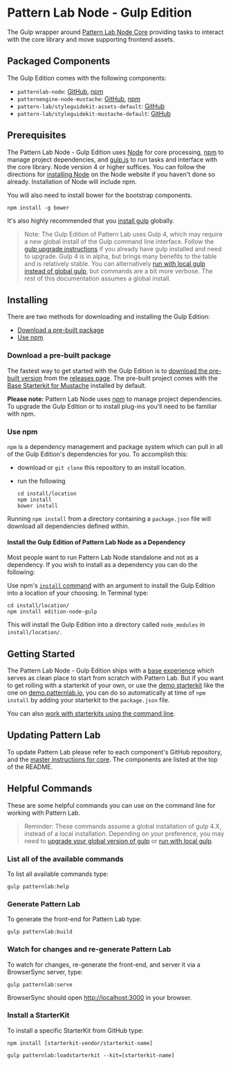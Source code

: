 # Pattern Lab Node - Gulp Edition

The Gulp wrapper around [Pattern Lab Node Core](https://github.com/pattern-lab/patternlab-node) providing tasks to interact with the core library and move supporting frontend assets.

## Packaged Components

The Gulp Edition comes with the following components:

* `patternlab-node`: [GitHub](https://github.com/pattern-lab/patternlab-node), [npm](https://www.npmjs.com/package/patternlab-node)
* `patternengine-node-mustache`: [GitHub](https://github.com/pattern-lab/patternengine-node-mustache), [npm](https://www.npmjs.com/package/patternengine-node-mustache)
* `pattern-lab/styleguidekit-assets-default`: [GitHub](https://github.com/pattern-lab/styleguidekit-assets-default)
* `pattern-lab/styleguidekit-mustache-default`: [GitHub](https://github.com/pattern-lab/styleguidekit-mustache-default)

## Prerequisites

The Pattern Lab Node - Gulp Edition uses [Node](https://nodejs.org) for core processing, [npm](https://www.npmjs.com/) to manage project dependencies, and [gulp.js](http://gulpjs.com/) to run tasks and interface with the core library. Node version 4 or higher suffices. You can follow the directions for [installing Node](https://nodejs.org/en/download/) on the Node website if you haven't done so already. Installation of Node will include npm.

You will also need to install bower for the bootstrap components.
```
npm install -g bower
```


It's also highly recommended that you [install gulp](hhttps://github.com/gulpjs/gulp/blob/4.0/docs/getting-started.md) globally.

> Note: The Gulp Edition of Pattern Lab uses Gulp 4, which may require a new global install of the Gulp command line interface. Follow the [gulp upgrade instructions](https://github.com/pattern-lab/edition-node-gulp/wiki/Updating-to-Gulp-4) if you already have gulp installed and need to upgrade. Gulp 4 is in alpha, but brings many benefits to the table and is relatively stable. You can alternatively [run with local gulp instead of global gulp](https://github.com/pattern-lab/patternlab-node/wiki/Running-with-Local-Gulp-Instead-of-Global-Gulp), but commands are a bit more verbose. The rest of this documentation assumes a global install.

## Installing

There are two methods for downloading and installing the Gulp Edition:

* [Download a pre-built package](#download-a-pre-built-package)
* [Use npm](#use-npm)

### Download a pre-built package

The fastest way to get started with the Gulp Edition is to [download the pre-built version](https://github.com/pattern-lab/edition-node-gulp/releases) from the [releases page](https://github.com/pattern-lab/edition-node-gulp/releases). The pre-built project comes with the [Base Starterkit for Mustache](https://github.com/pattern-lab/starterkit-mustache-base) installed by default.

**Please note:** Pattern Lab Node uses [npm](https://www.npmjs.com/) to manage project dependencies. To upgrade the Gulp Edition or to install plug-ins you'll need to be familiar with npm.

### Use npm

`npm` is a dependency management and package system which can pull in all of the Gulp Edition's dependencies for you. To accomplish this:

* download or `git clone` this repository to an install location.

* run the following

    ```
    cd install/location
    npm install
    bower install
    ```

Running `npm install` from a directory containing a `package.json` file will download all dependencies defined within.

#### Install the Gulp Edition of Pattern Lab Node as a Dependency

Most people want to run Pattern Lab Node standalone and not as a dependency. If you wish to install as a dependency you can do the following:

Use npm's [`install` command](https://docs.npmjs.com/cli/install) with an argument to install the Gulp Edition into a location of your choosing. In Terminal type:

    cd install/location/
    npm install edition-node-gulp

This will install the Gulp Edition into a directory called `node_modules` in `install/location/`.

## Getting Started

The Pattern Lab Node - Gulp Edition ships with a [base experience](https://github.com/pattern-lab/starterkit-mustache-base) which serves as clean place to start from scratch with Pattern Lab. But if you want to get rolling with a starterkit of your own, or use the [demo starterkit](https://github.com/pattern-lab/starterkit-mustache-demo) like the one on [demo.patternlab.io](http://demo.patternlab.io), you can do so automatically at time of `npm install` by adding your starterkit to the `package.json` file.

You can also [work with starterkits using the command line](https://github.com/pattern-lab/patternlab-node/wiki/Importing-Starterkits).

## Updating Pattern Lab

To update Pattern Lab please refer to each component's GitHub repository, and the [master instructions for core](https://github.com/pattern-lab/patternlab-node/wiki/Upgrading). The components are listed at the top of the README.

## Helpful Commands

These are some helpful commands you can use on the command line for working with Pattern Lab.

> Reminder: These commands assume a global installation of gulp 4.X, instead of a local installation. Depending on your preference, you may need to [upgrade your global version of gulp](https://github.com/pattern-lab/edition-node-gulp/wiki/Updating-to-Gulp-4) or [run with local gulp](https://github.com/pattern-lab/patternlab-node/wiki/Running-with-Local-Gulp-Instead-of-Global-Gulp).

### List all of the available commands

To list all available commands type:

    gulp patternlab:help

### Generate Pattern Lab

To generate the front-end for Pattern Lab type:

    gulp patternlab:build

### Watch for changes and re-generate Pattern Lab

To watch for changes, re-generate the front-end, and server it via a BrowserSync server,  type:

    gulp patternlab:serve

BrowserSync should open [http://localhost:3000](http://localhost:3000) in your browser.

### Install a StarterKit

To install a specific StarterKit from GitHub type:

    npm install [starterkit-vendor/starterkit-name]

    gulp patternlab:loadstarterkit --kit=[starterkit-name]
